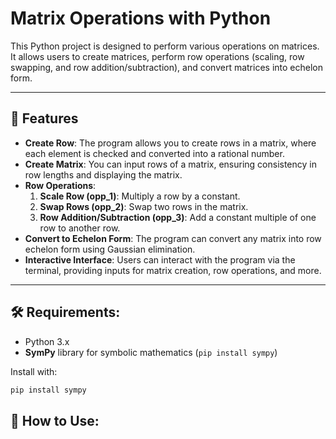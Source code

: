 # Matrix Operations with Python

This Python project is designed to perform various operations on matrices. It allows users to create matrices, perform row operations (scaling, row swapping, and row addition/subtraction), and convert matrices into echelon form.

---

## 📌 Features

- **Create Row**: The program allows you to create rows in a matrix, where each element is checked and converted into a rational number.
- **Create Matrix**: You can input rows of a matrix, ensuring consistency in row lengths and displaying the matrix.
- **Row Operations**:
  1. **Scale Row (opp_1)**: Multiply a row by a constant.
  2. **Swap Rows (opp_2)**: Swap two rows in the matrix.
  3. **Row Addition/Subtraction (opp_3)**: Add a constant multiple of one row to another row.
- **Convert to Echelon Form**: The program can convert any matrix into row echelon form using Gaussian elimination.
- **Interactive Interface**: Users can interact with the program via the terminal, providing inputs for matrix creation, row operations, and more.
  
---

## 🛠️ Requirements:

- Python 3.x
- **SymPy** library for symbolic mathematics (`pip install sympy`)

Install with:

```bash
pip install sympy
```

## 🚀 How to Use:




